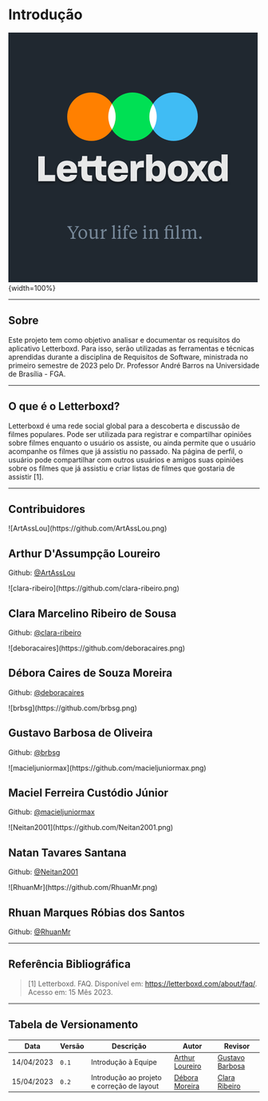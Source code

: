 # Introdução

![Logo](./assets/letterboxd.png){width=100%}

---

## Sobre

Este projeto tem como objetivo analisar e documentar os requisitos do aplicativo Letterboxd. Para isso, serão utilizadas as ferramentas e técnicas aprendidas durante a disciplina de Requisitos de Software, ministrada no primeiro semestre de 2023 pelo Dr. Professor André Barros na Universidade de Brasília - FGA.

---

## O que é o Letterboxd?

Letterboxd é uma rede social global para a descoberta e discussão de filmes populares. Pode ser utilizada para registrar e compartilhar opiniões sobre filmes enquanto o usuário os assiste, ou ainda permite que o usuário acompanhe os filmes que já assistiu no passado. Na página de perfil, o usuário pode compartilhar com outros usuários e amigos suas opiniões sobre os filmes que já assistiu e criar listas de filmes que gostaria de assistir [1].

---

## Contribuidores

<html>
    <head>
        <link rel="stylesheet" type="text/css" href="./custom.css">
    </head>
    <body>
        <div class="card">
            ![ArtAssLou](https://github.com/ArtAssLou.png)
            <div class="info">
                <h2>Arthur D'Assumpção Loureiro </h2>
                <p>Github: <a href="https://github.com/ArtAssLou" target='_blank'>@ArtAssLou</a></p>
            </div>
        </div>
        <div class="card">
            ![clara-ribeiro](https://github.com/clara-ribeiro.png)
            <div class="info">
                <h2>Clara Marcelino Ribeiro de Sousa</h2>
                <p>Github: <a href="https://github.com/clara-ribeiro" target='_blank'>@clara-ribeiro</a></p>
            </div>
        </div>
        <div class="card">
            ![deboracaires](https://github.com/deboracaires.png)
            <div class="info">
                <h2>Débora Caires de Souza Moreira</h2>
                <p>Github: <a href="https://github.com/deboracaires" target='_blank'>@deboracaires</a></p>
            </div>
        </div>
        <div class="card">
            ![brbsg](https://github.com/brbsg.png)
            <div class="info">
                <h2>Gustavo Barbosa de Oliveira</h2>
                <p>Github: <a href="https://github.com/brbsg" target='_blank'>@brbsg</a></p>
            </div>
        </div>
        <div class="card">
            ![macieljuniormax](https://github.com/macieljuniormax.png)
            <div class="info">
                <h2>Maciel Ferreira Custódio Júnior</h2>
                <p>Github: <a href="https://github.com/macieljuniormax" target='_blank'>@macieljuniormax</a></p>
            </div>
        </div>
        <div class="card">
            ![Neitan2001](https://github.com/Neitan2001.png)
            <div class="info">
                <h2>Natan Tavares Santana</h2>
                <p>Github: <a href="https://github.com/Neitan2001" target='_blank'>@Neitan2001</a></p>
            </div>
        </div>
        <div class="card">
            ![RhuanMr](https://github.com/RhuanMr.png)
            <div class="info">
                <h2>Rhuan Marques Róbias dos Santos</h2>
                <p>Github: <a href="https://github.com/RhuanMr" target='_blank'>@RhuanMr</a></p>
            </div>
        </div>
    </body>
</html>

---

## Referência Bibliográfica

> [1] Letterboxd. FAQ. Disponível em: https://letterboxd.com/about/faq/. Acesso em: 15 Mês 2023.

---

## Tabela de Versionamento

| Data       | Versão | Descrição             | Autor                                             | Revisor                                             |
| ---------- | ------ | --------------------- | ------------------------------------------------- | --------------------------------------------------- |
| 14/04/2023 | `0.1`  | Introdução à Equipe | [Arthur Loureiro](https://github.com/ArtAssLou) | [Gustavo Barbosa](https://github.com/brbsg)
| 15/04/2023 | `0.2` | Introdução ao projeto e correção de layout |[Débora Moreira](https://github.com/deboracaires) | [Clara Ribeiro](https://github.com/clara-ribeiro) |
